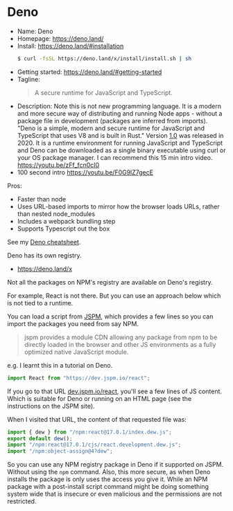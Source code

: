 # Deno

- Name: Deno
- Homepage: https://deno.land/
- Install: https://deno.land/#installation
   ```sh
   $ curl -fsSL https://deno.land/x/install/install.sh | sh
   ```
- Getting started: https://deno.land/#getting-started
- Tagline:
    > A secure runtime for JavaScript and TypeScript.
- Description: Note this is not new programming language. It is a modern and more secure way of distributing and running Node apps - without a package file in development (packages are inferred from imports). "Deno is a simple, modern and secure runtime for JavaScript and TypeScript that uses V8 and is built in Rust." Version [1.0](https://deno.land/v1) was released in 2020. It is a runtime environment for running JavaScript and TypeScript and Deno can be downloaded as a single binary executable using curl or your OS package manager. I can recommend this 15 min intro video. https://youtu.be/zFf_fcn0cI0
- 100 second intro https://youtu.be/F0G9lZ7gecE

Pros:

- Faster than node
- Uses URL-based imports to mirror how the browser loads URLs, rather than nested node_modules
- Includes a webpack bundling step
- Supports Typescript out the box


See my [Deno cheatsheet](https://michaelcurrin.github.io/dev-cheatsheets/cheatsheets/javascript/deno/).

Deno has its own registry.

- https://deno.land/x

Not all the packages on NPM's registry are available on Deno's registry.

For example, React is not there. But you can use an approach below which is not tied to a runtime.

You can load a script from [JSPM](https://jspm.org/), which provides a few lines so you can import the packages you need from say NPM.

> jspm provides a module CDN allowing any package from npm to be directly loaded
in the browser and other JS environments as a fully optimized native JavaScript module.

e.g. I learnt this in a tutorial on Deno.

```javascript
import React from "https://dev.jspm.io/react";
```

If you go to that URL [dev.jspm.io/react](https://dev.jspm.io/react), you'll see a few lines of JS content. Which is suitable for Deno or running on an HTML page (see the instructions on the JSPM site).

When I visited that URL, the content of that requested file was:

```javascript
import { dew } from "/npm:react@17.0.1/index.dew.js";
export default dew();
import "/npm:react@17.0.1/cjs/react.development.dew.js";
import "/npm:object-assign@4?dew";
```

So you can use any NPM registry package in Deno if it supported on JSPM. Without using the `npm` command. Also, this more secure, as when Deno installs the package is only uses the access you give it. While an NPM package with a post-install script command might be doing something system wide that is insecure or even malicious and the permissions are not restricted.
